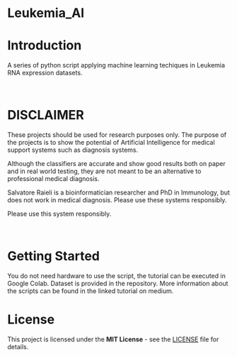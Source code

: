 # Leukemia_AI

# Introduction
A series of python script applying machine learning techiques in Leukemia RNA expression datasets.  

&nbsp;

# DISCLAIMER

These projects should be used for research purposes only. The purpose of the projects is to show the potential of Artificial Intelligence for medical support systems such as diagnosis systems.

Although the classifiers are accurate and show good results both on paper and in real world testing, they are not meant to be an alternative to professional medical diagnosis.

Salvatore Raieli is a bioinformatician researcher and PhD in Immunology, but does not work in medical diagnosis. Please use these systems responsibly.

Please use this system responsibly.

&nbsp;

# Getting Started 

You do not need hardware to use the script, the tutorial can be executed in Google Colab. Dataset is provided in the repository.
More information about the scripts can be found in the linked tutorial on medium.

# License

This project is licensed under the **MIT License** - see the [LICENSE](LICENSE.md "LICENSE") file for details.

&nbsp;

